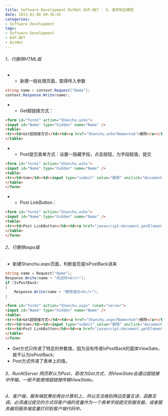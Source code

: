 ```yaml
---
title: Software Development DotNet ASP.NET - 9、请求响应模型
date: 2013-01-08 09:36:45
categories:
- Software Development
tags:
- Software Development
- ASP.NET
- DotNet
---
```


###### 1、行删除HTML版

- - 新建一般处理页面，取得传入参数

```csharp
string name = context.Request["Name"];
context.Response.Write(name);
```

- - Get超链接方式：

```html
<form id="form1" action="Shanchu.ashx">
<input id="Name" type="hidden" name="Name" />
<table>
<tr><td>Get超链接方式</td><td><a href="Shanchu.ashx?Name=tom">删除</a></td></tr>
</table>
```

- - Post提交表单方式：设置一隐藏字段，点击按钮，为字段赋值，提交

```html
<form id="form1" action="Shanchu.ashx">
<input id="Name" type="hidden" name="Name" />
<table>
<tr><td>tom</td><td><input type="submit" value="删除" onclick="document.getElementById('Name').value='tom';document.getElementById('form1').submit()" /></td></tr>
</table>
</form>
```

- - Post LinkButton：

```html
<form id="form1" action="Shanchu.ashx">
<input id="Name" type="hidden" name="Name" />
<table>
<tr><td>Post LinkButton</td><td><a href="javascript:document.getElementById('Name').value='tom';document.getElementById('form1').submit();">删除（submit）</a></td></tr>
</table>
</form>
```

###### 2、行删除aspx版

- 新建Shanchu.aspx页面，判断是否是IsPostBack进来

```csharp
string name = Request["Name"];
Response.Write(name + "欢迎你<br/>");
if (IsPostBack)
{
    Response.Write(name + "删除成功<br/>");
}
```

```html
<form id="form1" action="Shanchu.aspx" runat="server">
<input id="Name" type="hidden" name="Name" />
<table>
<tr><td>Get超链接方式</td><td><a href="Shanchu.aspx?Name=tom">删除</a></td></tr>
<tr><td>tom</td><td><input type="submit" value="删除" onclick="document.getElementById('Name').value='tom';document.getElementById('form1').submit()" /></td></tr>
<tr><td>Post LinkButton</td><td><a href="javascript:document.getElementById('Name').value='tom';document.getElementById('form1').submit();">删除（submit）</a></td></tr>
</table>
</form>
```

- Get方式只传递了特定的参数值，因为没有传递IsPostBack的载体ViewSate，故不认为IsPostBack;
- Post方式传递了表单上的值。

###### 3、RunAtServer 网页默认为Post，若改为Get方式，则ViewState会通过超链接中传输。一般不能使用超链接传输ViewState。

###### 4、客户端，服务端犹豫在两台计算机上，所以无法做到两边变量互读，函数互调。必须通过提交的方式将客户端的变量作为一个表单字段提交到服务器，或者服务器将服务端变量打印到客户端代码中。